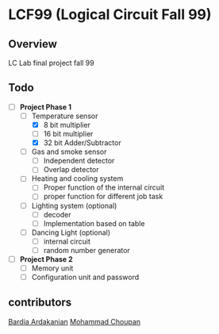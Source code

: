 # LCF99 (Logical Circuit Fall 99)

## Overview
LC Lab final project fall 99

## Todo
- [ ] **Project Phase 1**
    - [ ] Temperature sensor
        - [x] 8 bit multiplier
        - [ ] 16 bit multiplier
        - [x] 32 bit Adder/Subtractor
    - [ ] Gas and smoke sensor
        - [ ] Independent detector
        - [ ] Overlap detector
    - [ ] Heating and cooling system
        - [ ] Proper function of the internal circuit
        - [ ] proper function for different job task
    - [ ] Lighting system (optional)
        - [ ] decoder
        - [ ] Implementation based on table  
    - [ ] Dancing Light (optional)
        - [ ] internal circuit
        - [ ] random number generator
- [ ] **Project Phase 2**
    - [ ] Memory unit
    - [ ] Configuration unit and password

## contributors
[Bardia Ardakanian](https://github.com/bardia-ardakanian)
[Mohammad Choupan](https://github.com/mohamadch91)